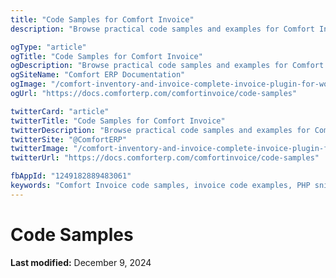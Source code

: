 ```yaml
---
title: "Code Samples for Comfort Invoice"
description: "Browse practical code samples and examples for Comfort Invoice. Get ready-to-use code snippets for custom invoice functions, integrations, and advanced invoice customization."

ogType: "article"
ogTitle: "Code Samples for Comfort Invoice"
ogDescription: "Browse practical code samples and examples for Comfort Invoice. Get ready-to-use code snippets for custom invoice functions, integrations, and advanced invoice customization."
ogSiteName: "Comfort ERP Documentation"
ogImage: "/comfort-inventory-and-invoice-complete-invoice-plugin-for-wordpress.webp"
ogUrl: "https://docs.comforterp.com/comfortinvoice/code-samples"

twitterCard: "article"
twitterTitle: "Code Samples for Comfort Invoice"
twitterDescription: "Browse practical code samples and examples for Comfort Invoice. Get ready-to-use code snippets for custom invoice functions, integrations, and advanced invoice customization."
twitterSite: "@ComfortERP"
twitterImage: "/comfort-inventory-and-invoice-complete-invoice-plugin-for-wordpress.webp"
twitterUrl: "https://docs.comforterp.com/comfortinvoice/code-samples"

fbAppId: "1249182889483061"
keywords: "Comfort Invoice code samples, invoice code examples, PHP snippets, custom invoice functions, integration code, API usage, developer examples, invoice customization, template code, hook implementations"
---
```


# Code Samples

**Last modified:** December 9, 2024